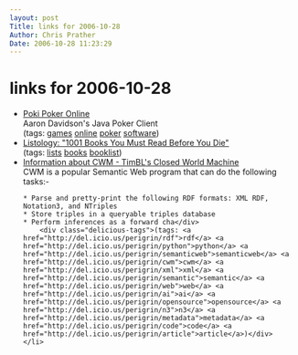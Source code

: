 ```yaml
---
layout: post
Title: links for 2006-10-28  
Author: Chris Prather
Date: 2006-10-28 11:23:29
---
```


# links for 2006-10-28
<ul class="delicious">
	<li>
		<div class="delicious-link"><a href="http://games.cs.ualberta.ca/webgames/poker/">Poki Poker Online</a></div>
		<div class="delicious-extended">Aaron Davidson's Java Poker Client</div>
		<div class="delicious-tags">(tags: <a href="http://del.icio.us/perigrin/games">games</a> <a href="http://del.icio.us/perigrin/online">online</a> <a href="http://del.icio.us/perigrin/poker">poker</a> <a href="http://del.icio.us/perigrin/software">software</a>)</div>
	</li>
	<li>
		<div class="delicious-link"><a href="http://www.listology.com/content_show.cfm/content_id.22845/Books">Listology: "1001 Books You Must Read Before You Die"</a></div>
		<div class="delicious-tags">(tags: <a href="http://del.icio.us/perigrin/lists">lists</a> <a href="http://del.icio.us/perigrin/books">books</a> <a href="http://del.icio.us/perigrin/booklist">booklist</a>)</div>
	</li>
	<li>
		<div class="delicious-link"><a href="http://infomesh.net/2001/cwm/">Information about CWM - TimBL's Closed World Machine</a></div>
		<div class="delicious-extended">CWM is a popular Semantic Web program that can do the following tasks:-

    * Parse and pretty-print the following RDF formats: XML RDF, Notation3, and NTriples
    * Store triples in a queryable triples database
    * Perform inferences as a forward cha</div>
		<div class="delicious-tags">(tags: <a href="http://del.icio.us/perigrin/rdf">rdf</a> <a href="http://del.icio.us/perigrin/python">python</a> <a href="http://del.icio.us/perigrin/semanticweb">semanticweb</a> <a href="http://del.icio.us/perigrin/cwm">cwm</a> <a href="http://del.icio.us/perigrin/xml">xml</a> <a href="http://del.icio.us/perigrin/semantic">semantic</a> <a href="http://del.icio.us/perigrin/web">web</a> <a href="http://del.icio.us/perigrin/ai">ai</a> <a href="http://del.icio.us/perigrin/opensource">opensource</a> <a href="http://del.icio.us/perigrin/n3">n3</a> <a href="http://del.icio.us/perigrin/metadata">metadata</a> <a href="http://del.icio.us/perigrin/code">code</a> <a href="http://del.icio.us/perigrin/article">article</a>)</div>
	</li>
</ul>

